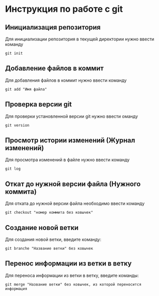# Инструкция по работе с git

## Инициализация репозитория

Для инициализации репозитория в текущей директории нужно ввести команду
```
git init
```

## Добавление файлов в коммит

Для добавления файлов в коммит нужно ввести команду
```
git add "Имя файла"
```

## Проверка версии git

Для проверки установленной версии git нужно ввести оманду
```
git version
```

## Просмотр истории изменений (Журнал изменений)

Для просмотра изменений в файле нужно ввести команду
```
git log
```

## Откат до нужной версии файла (Нужного коммита)

Для отката до нужной версии файла необходимо ввести команду
```
git checkout "номер коммита без ковычек"
```

## Создание новой ветки

Для создания новой ветки, введите команду:
```
git branche "Название ветки" без ковычек
```

## Перенос информации из ветки в ветку

Для переноса информации из ветки в ветку, введите команды:
```
git merge "Название ветки" без ковычек, из которой переносится информация
```
